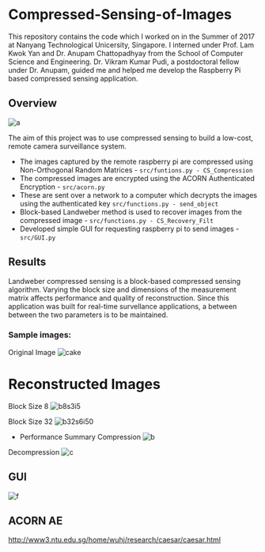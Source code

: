 # Compressed-Sensing-of-Images

This repository contains the code which I worked on in the Summer of 2017 at Nanyang Technological Unicersity, Singapore. 
I interned under Prof. Lam Kwok Yan and Dr. Anupam Chattopadhyay from the School of Computer Science and Engineering. Dr. Vikram Kumar 
Pudi, a postdoctoral fellow under Dr. Anupam, guided me and helped me develop the Raspberry Pi based compressed sensing application.

## Overview
![a](https://user-images.githubusercontent.com/21837899/43992042-66fe836c-9d46-11e8-8374-a2e4845c1a9b.png)

The aim of this project was to use compressed sensing to build a low-cost, remote camera surveillance system.
- The images captured by the remote raspberry pi are compressed using Non-Orthogonal Random Matrices - `src/funtions.py - CS_Compression`
- The compressed images are encrypted using the ACORN Authenticated Encryption - `src/acorn.py`
- These are sent over a network to a computer which decrypts the images using the authenticated key `src/functions.py - send_object`
- Block-based Landweber method is used to recover images from the compressed image - `src/functions.py - CS_Recovery_Filt`
- Developed simple GUI for requesting raspberry pi to send images - `src/GUI.py`

## Results
Landweber compressed sensing is a block-based compressed sensing algorithm. Varying the block size and dimensions of the 
measurement matrix affects performance and quality of reconstruction. Since this application was built for real-time survellance 
applications, a between between the two parameters is to be maintained. 

### Sample images: 
Original Image
![cake](https://user-images.githubusercontent.com/21837899/43992214-cc312692-9d49-11e8-91eb-8dba59895a0e.jpg)

# Reconstructed Images
Block Size 8
![b8s3i5](https://user-images.githubusercontent.com/21837899/43992213-c3677106-9d49-11e8-8223-632c46109d6c.jpg)

Block Size 32
![b32s6i50](https://user-images.githubusercontent.com/21837899/43992215-d07c5c58-9d49-11e8-896a-f63582e36256.jpg)


- Performance Summary
Compression
![b](https://user-images.githubusercontent.com/21837899/43992110-94a6d674-9d47-11e8-9d72-6c7d21cb745c.png)

Decompression
![c](https://user-images.githubusercontent.com/21837899/43992119-c161ec3a-9d47-11e8-874b-173624f246d7.png)

## GUI
![f](https://user-images.githubusercontent.com/21837899/43992167-d02dcb20-9d48-11e8-856e-6ae0216c089e.png)

## ACORN AE
http://www3.ntu.edu.sg/home/wuhj/research/caesar/caesar.html
